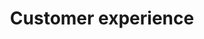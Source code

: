 ---
title: Customer experience
description: "Customer experience on GovFresh."
icon: "fa-solid fa-wand-sparkles"
img-og: customer-experience-og.png
img-alt: ""
---